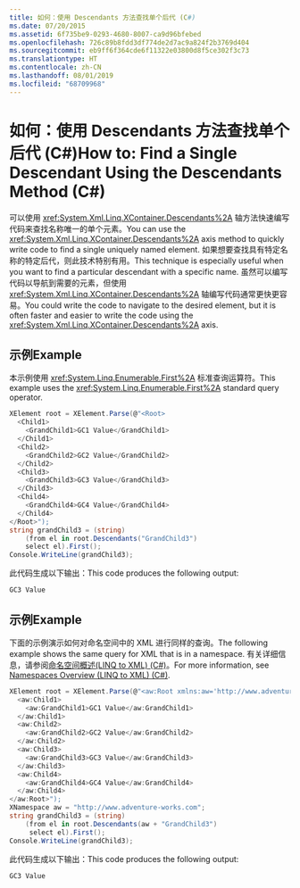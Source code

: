 ```yaml
---
title: 如何：使用 Descendants 方法查找单个后代 (C#)
ms.date: 07/20/2015
ms.assetid: 6f735be9-0293-4680-8007-ca9d96bfebed
ms.openlocfilehash: 726c89b8fdd3df774de2d7ac9a824f2b3769d404
ms.sourcegitcommit: eb9ff6f364cde6f11322e03800d8f5ce302f3c73
ms.translationtype: HT
ms.contentlocale: zh-CN
ms.lasthandoff: 08/01/2019
ms.locfileid: "68709968"
---
```

# <a name="how-to-find-a-single-descendant-using-the-descendants-method-c"></a><span data-ttu-id="f64f7-102">如何：使用 Descendants 方法查找单个后代 (C#)</span><span class="sxs-lookup"><span data-stu-id="f64f7-102">How to: Find a Single Descendant Using the Descendants Method (C#)</span></span>
<span data-ttu-id="f64f7-103">可以使用 <xref:System.Xml.Linq.XContainer.Descendants%2A> 轴方法快速编写代码来查找名称唯一的单个元素。</span><span class="sxs-lookup"><span data-stu-id="f64f7-103">You can use the <xref:System.Xml.Linq.XContainer.Descendants%2A> axis method to quickly write code to find a single uniquely named element.</span></span> <span data-ttu-id="f64f7-104">如果想要查找具有特定名称的特定后代，则此技术特别有用。</span><span class="sxs-lookup"><span data-stu-id="f64f7-104">This technique is especially useful when you want to find a particular descendant with a specific name.</span></span> <span data-ttu-id="f64f7-105">虽然可以编写代码以导航到需要的元素，但使用 <xref:System.Xml.Linq.XContainer.Descendants%2A> 轴编写代码通常更快更容易。</span><span class="sxs-lookup"><span data-stu-id="f64f7-105">You could write the code to navigate to the desired element, but it is often faster and easier to write the code using the <xref:System.Xml.Linq.XContainer.Descendants%2A> axis.</span></span>  
  
## <a name="example"></a><span data-ttu-id="f64f7-106">示例</span><span class="sxs-lookup"><span data-stu-id="f64f7-106">Example</span></span>  
 <span data-ttu-id="f64f7-107">本示例使用 <xref:System.Linq.Enumerable.First%2A> 标准查询运算符。</span><span class="sxs-lookup"><span data-stu-id="f64f7-107">This example uses the <xref:System.Linq.Enumerable.First%2A> standard query operator.</span></span>  
  
```csharp  
XElement root = XElement.Parse(@"<Root>  
  <Child1>  
    <GrandChild1>GC1 Value</GrandChild1>  
  </Child1>  
  <Child2>  
    <GrandChild2>GC2 Value</GrandChild2>  
  </Child2>  
  <Child3>  
    <GrandChild3>GC3 Value</GrandChild3>  
  </Child3>  
  <Child4>  
    <GrandChild4>GC4 Value</GrandChild4>  
  </Child4>  
</Root>");  
string grandChild3 = (string)  
    (from el in root.Descendants("GrandChild3")  
    select el).First();  
Console.WriteLine(grandChild3);  
```  
  
 <span data-ttu-id="f64f7-108">此代码生成以下输出：</span><span class="sxs-lookup"><span data-stu-id="f64f7-108">This code produces the following output:</span></span>  
  
```  
GC3 Value  
```  
  
## <a name="example"></a><span data-ttu-id="f64f7-109">示例</span><span class="sxs-lookup"><span data-stu-id="f64f7-109">Example</span></span>  
 <span data-ttu-id="f64f7-110">下面的示例演示如何对命名空间中的 XML 进行同样的查询。</span><span class="sxs-lookup"><span data-stu-id="f64f7-110">The following example shows the same query for XML that is in a namespace.</span></span> <span data-ttu-id="f64f7-111">有关详细信息，请参阅[命名空间概述(LINQ to XML) (C#)](namespaces-overview-linq-to-xml.md)。</span><span class="sxs-lookup"><span data-stu-id="f64f7-111">For more information, see [Namespaces Overview (LINQ to XML) (C#)](namespaces-overview-linq-to-xml.md).</span></span>  
  
```csharp  
XElement root = XElement.Parse(@"<aw:Root xmlns:aw='http://www.adventure-works.com'>  
  <aw:Child1>  
    <aw:GrandChild1>GC1 Value</aw:GrandChild1>  
  </aw:Child1>  
  <aw:Child2>  
    <aw:GrandChild2>GC2 Value</aw:GrandChild2>  
  </aw:Child2>  
  <aw:Child3>  
    <aw:GrandChild3>GC3 Value</aw:GrandChild3>  
  </aw:Child3>  
  <aw:Child4>  
    <aw:GrandChild4>GC4 Value</aw:GrandChild4>  
  </aw:Child4>  
</aw:Root>");  
XNamespace aw = "http://www.adventure-works.com";  
string grandChild3 = (string)  
    (from el in root.Descendants(aw + "GrandChild3")  
     select el).First();  
Console.WriteLine(grandChild3);  
```  
  
 <span data-ttu-id="f64f7-112">此代码生成以下输出：</span><span class="sxs-lookup"><span data-stu-id="f64f7-112">This code produces the following output:</span></span>  
  
```  
GC3 Value  
```  
